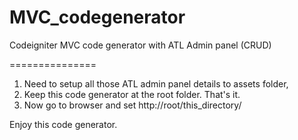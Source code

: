 # MVC_codegenerator
Codeigniter MVC code generator with ATL Admin panel (CRUD)

===============
1) Need to setup all those ATL admin panel details to assets folder,
2) Keep this code generator at the root folder. That's it.
3) Now go to browser and set http://root/this_directory/

Enjoy this code generator.


